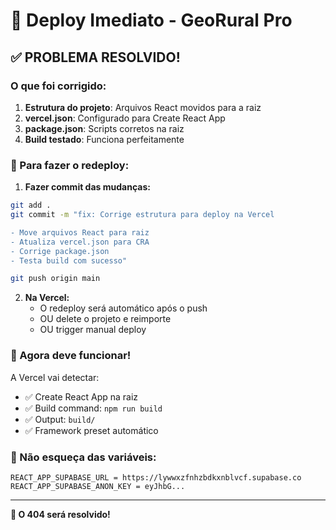 # 🚀 Deploy Imediato - GeoRural Pro

## ✅ PROBLEMA RESOLVIDO!

### O que foi corrigido:
1. **Estrutura do projeto**: Arquivos React movidos para a raiz
2. **vercel.json**: Configurado para Create React App
3. **package.json**: Scripts corretos na raiz
4. **Build testado**: Funciona perfeitamente

### 🔄 Para fazer o redeploy:

1. **Fazer commit das mudanças:**
```bash
git add .
git commit -m "fix: Corrige estrutura para deploy na Vercel

- Move arquivos React para raiz
- Atualiza vercel.json para CRA
- Corrige package.json
- Testa build com sucesso"

git push origin main
```

2. **Na Vercel:**
   - O redeploy será automático após o push
   - OU delete o projeto e reimporte
   - OU trigger manual deploy

### 🎯 Agora deve funcionar!

A Vercel vai detectar:
- ✅ Create React App na raiz
- ✅ Build command: `npm run build`  
- ✅ Output: `build/`
- ✅ Framework preset automático

### 🔑 Não esqueça das variáveis:
```
REACT_APP_SUPABASE_URL = https://lywwxzfnhzbdkxnblvcf.supabase.co
REACT_APP_SUPABASE_ANON_KEY = eyJhbG...
```

---

**🎉 O 404 será resolvido!**